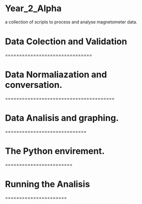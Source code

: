 # Year_2_Alpha
a collection of scripts to process and analyse magnetometer data.

# Data Colection and Validation
===============================

# Data Normaliazation and conversation.
=======================================

# Data Analisis and graphing.
=============================

# The Python envirement.
========================

# Running the Analisis
======================
